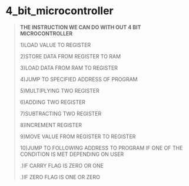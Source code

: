 # 4_bit_microcontroller

>**THE INSTRUCTION WE CAN DO WITH OUT 4 BIT MICROCONTROLLER**
>
>1)LOAD VALUE TO REGISTER  
>
>2)STORE DATA FROM REGISTER TO RAM
>
>3)LOAD DATA FROM RAM TO REGISTER
>
>4)JUMP TO SPECIFIED ADDRESS OF PROGRAM
>
>5)MULTIPLYING TWO REGISTER
>
>6)ADDING TWO REGISTER
>
>7)SUBTRACTING TWO REGISTER
>
>8)INCREMENT REGISTER
>
>9)MOVE VALUE FROM REGISTER TO REGISTER
>
>10)JUMP TO FOLLOWING ADDRESS TO PROGRAM IF ONE OF THE CONDITION IS MET DEPENDING ON USER
>
>.)IF CARRY FLAG IS ZERO OR ONE
>
>.)IF ZERO FLAG IS ONE OR ZERO

